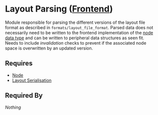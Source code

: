 # Layout Parsing ([Frontend](../frontend.md))

Module responsible for parsing the different versions of the layout file format as described in `formats/layout_file_format`. Parsed data does not necessarily need to be written to the frontend implementation of the [node data type](../renderables/nodes/node.md) and can be written to peripheral data structures as seen fit. Needs to include *invalidation* checks to prevent if the associated node space is overwritten by an updated version.

## Requires

- [Node](../renderables/nodes/node.md)
- [Layout Serialisation](./serialisation.md)

## Required By

*Nothing*
